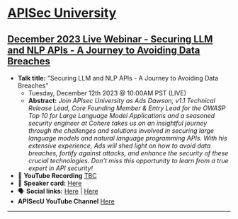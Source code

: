 # [APISec University](https://www.apisecuniversity.com/)
## [December 2023 Live Webinar - Securing LLM and NLP APIs - A Journey to Avoiding Data Breaches](https://learn.apisecuniversity.com/ref/0qXX59ejzjXEB4oH)

- **Talk title:** "Securing LLM and NLP APIs - A Journey to Avoiding Data Breaches"
  - Tuesday, December 12th 2023 @ 10:00AM PST (LIVE)
  - **Abstract:** _Join APIsec University as Ads Dawson, v1.1 Technical Release Lead, Core Founding Member & Entry Lead for the OWASP Top 10 for Large Language Model Applications and a seasoned security engineer at Cohere takes us on an insightful journey through the challenges and solutions involved in securing large language models and natural language programming APIs. With his extensive experience, Ads will shed light on how to avoid data breaches, fortify against attacks, and enhance the security of these crucial technologies. Don’t miss this opportunity to learn from a true expert in API security!_
- 🍿 **YouTube Recording** [TBC]()
- 📣 **Speaker card:** [Here](https://learn.apisecuniversity.com/ref/0qXX59ejzjXEB4oH)
- 🗣️ **Social links:** [Here](https://www.linkedin.com/posts/coreyjball_kartik-gupta-activity-7000150508455833600-qafU?utm_source=share&utm_medium=member_android) | [Here](https://www.linkedin.com/posts/owasp-top-10-for-large-language-model-applications_securing-llm-and-nlp-apis-activity-7138575196805861376-lXDu?utm_source=share&utm_medium=member_android)
- **APISecU YouTube Channel** [Here]([https://www.youtube.com/@apidays/playlists](https://www.youtube.com/@apisecu)https://www.youtube.com/@apisecu)

------------------------------
